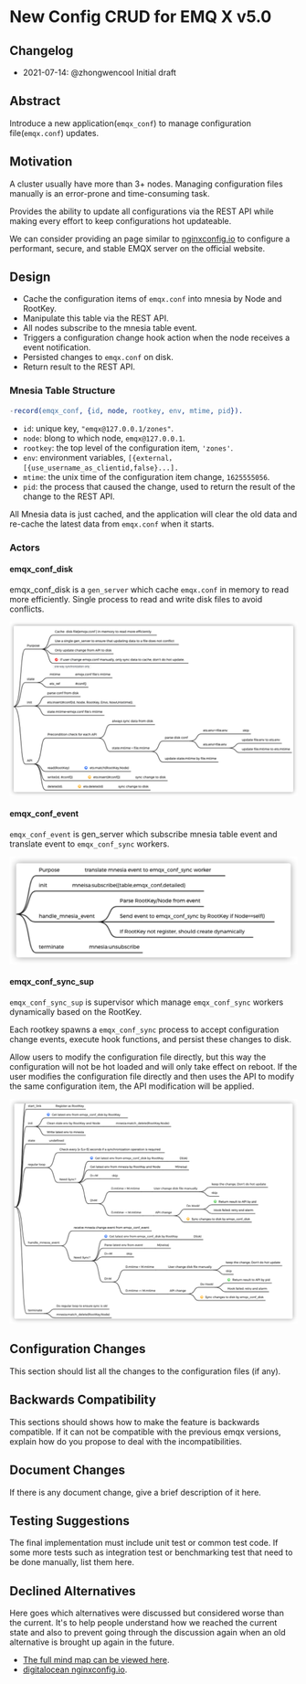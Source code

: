 # New Config CRUD for EMQ X v5.0

## Changelog

* 2021-07-14: @zhongwencool Initial draft

## Abstract

Introduce a new application(`emqx_conf`) to manage configuration file(`emqx.conf`) updates.

## Motivation

A cluster usually have more than 3+ nodes. Managing configuration files manually is an error-prone and time-consuming task.

Provides the ability to update all configurations via the REST API while making every effort to keep configurations hot updateable.

We can consider providing an page similar to [nginxconfig.io](https://github.com/digitalocean/nginxconfig.io) to configure a performant, secure, and stable EMQX server on the official website.

## Design

- Cache the configuration items of `emqx.conf` into mnesia by Node and RootKey.
- Manipulate this table via the REST API.
- All nodes subscribe to the mnesia table event.
- Triggers a configuration change hook action when the node receives a event notification.
- Persisted changes to `emqx.conf` on disk.
- Return result to the REST API.

### Mnesia Table Structure

```erlang
-record(emqx_conf, {id, node, rootkey, env, mtime, pid}).
```

- `id`: unique key, `"emqx@127.0.0.1/zones"`.
- `node`: blong to which node, `emqx@127.0.0.1`.
- `rootkey`: the top level of the configuration item, `'zones'`.
- `env`: environment variables, `[{external，[{use_username_as_clientid,false}...].`
- `mtime`: the unix time of the configuration item change, `1625555056`.
- `pid`: the process that caused the change, used to return the result of the change to the REST API.

All Mnesia data is just cached, and the application will clear the old data and re-cache the latest data from `emqx.conf` when it starts.

### Actors

#### emqx_conf_disk

emqx_conf_disk is a `gen_server` which cache `emqx.conf` in memory to read more efficiently.
Single process to read and write disk files to avoid conflicts.

![emqx_conf_disk](./0013-assets/emqx_conf_disk.png)

#### emqx_conf_event

`emqx_conf_event` is gen_server which subscribe mnesia table event  and translate event to `emqx_conf_sync` workers.

![emqx_conf_event](./0013-assets/emqx_conf_event.png)

#### emqx_conf_sync_sup

`emqx_conf_sync_sup` is supervisor which manage  `emqx_conf_sync` workers dynamically  based on the RootKey.

Each rootkey spawns a `emqx_conf_sync` process to accept configuration change events, execute hook functions, and persist these changes to disk.

Allow users to modify the configuration file directly, but this way the configuration will not be hot loaded and will only take effect on reboot.
If the user modifies the configuration file directly and then uses the API to modify the same configuration item, the API modification will  be applied.

![emqx_conf_sync](./0013-assets/emqx_conf_sync.png)

## Configuration Changes

This section should list all the changes to the configuration files (if any).

## Backwards Compatibility

This sections should shows how to make the feature is backwards compatible.
If it can not be compatible with the previous emqx versions, explain how do you
propose to deal with the incompatibilities.

## Document Changes

If there is any document change, give a brief description of it here.

## Testing Suggestions

The final implementation must include unit test or common test code. If some
more tests such as integration test or benchmarking test that need to be done
manually, list them here.

## Declined Alternatives

Here goes which alternatives were discussed but considered worse than the current.
It's to help people understand how we reached the current state and also to
prevent going through the discussion again when an old alternative is brought
up again in the future.



- [The full mind map can be viewed here](./0013-assets/emqx_conf_manager.xmind).
- [digitalocean nginxconfig.io](https://www.digitalocean.com/community/tools/nginx).

